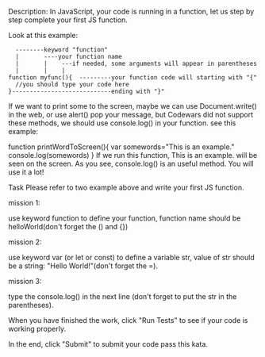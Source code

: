 Description:
In JavaScript, your code is running in a function, let us step by step complete your first JS function.

Look at this example:

      --------keyword "function"
      |       ----your function name  
      |       |    ---if needed, some arguments will appear in parentheses
      |       |    |
    function myfunc(){  ---------your function code will starting with "{"
      //you should type your code here
    }----------------------------ending with "}"
If we want to print some to the screen, maybe we can use Document.write() in the web, or use alert() pop your message, but Codewars did not support these methods, we should use console.log() in your function. see this example:

function printWordToScreen(){
  var somewords="This is an example."
  console.log(somewords)
}
If we run this function, This is an example. will be seen on the screen. As you see, console.log() is an useful method. You will use it a lot!

Task
Please refer to two example above and write your first JS function.

mission 1:

use keyword function to define your function, function name should be helloWorld(don't forget the () and {})

mission 2:

use keyword var (or let or const) to define a variable str, value of str should be a string: "Hello World!"(don't forget the =).

mission 3:

type the console.log() in the next line (don't forget to put the str in the parentheses).

When you have finished the work, click "Run Tests" to see if your code is working properly.

In the end, click "Submit" to submit your code pass this kata.